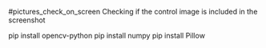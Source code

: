 #pictures_check_on_screen
Checking if the control image is included in the screenshot


pip install opencv-python
pip install numpy
pip install Pillow
